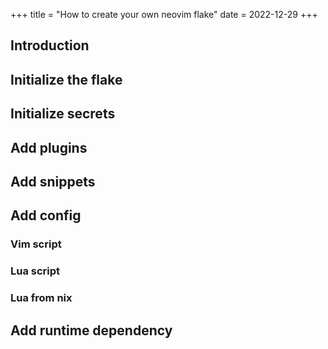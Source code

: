 +++
title = "How to create your own neovim flake"
date = 2022-12-29
+++

## Introduction

## Initialize the flake

## Initialize secrets

## Add plugins

## Add snippets

## Add config

### Vim script

### Lua script

### Lua from nix

## Add runtime dependency
